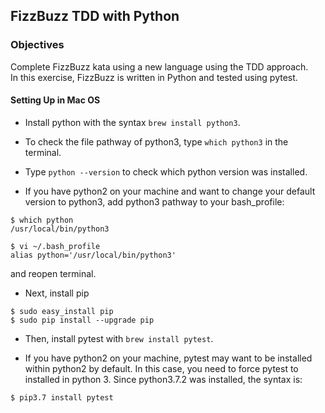 ## FizzBuzz TDD with Python

### Objectives
Complete FizzBuzz kata using a new language using the TDD approach. <br>
In this exercise, FizzBuzz is written in Python and tested using pytest.

#### Setting Up in Mac OS

- Install python with the syntax `brew install python3`.

- To check the file pathway of python3, type `which python3` in the terminal.

- Type `python --version` to check which python version was installed.

- If you have python2 on your machine and want to change your default version to python3, add python3 pathway to your bash_profile:
```
$ which python
/usr/local/bin/python3
```
```
$ vi ~/.bash_profile  
alias python='/usr/local/bin/python3'
```
and reopen terminal.

- Next, install pip
```
$ sudo easy_install pip
$ sudo pip install --upgrade pip
```
- Then, install pytest with `brew install pytest`.

- If you have python2 on your machine, pytest may want to be installed within python2 by default. In this case, you need to force pytest to installed in python 3. Since python3.7.2 was installed, the syntax is:
```
$ pip3.7 install pytest
```
